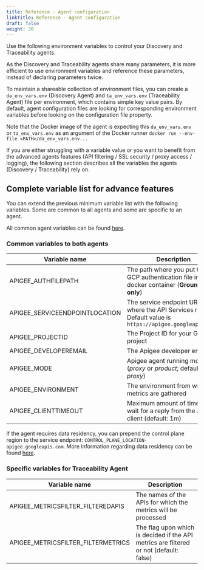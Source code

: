 ```yaml
---
title: Reference - Agent configuration
linkTitle: Reference - Agent configuration
draft: false
weight: 30
---
```

Use the following environment variables to control your Discovery and Traceability agents.

As the Discovery and Traceability agents share many parameters, it is more efficient to use environment variables and reference these parameters, instead of declaring parameters twice.

To maintain a shareable collection of environment files, you can create a `da_env_vars.env` (Discovery Agent) and `ta_env_vars.env` (Traceability Agent) file per environment, which contains simple key value pairs.  By default, agent configuration files are looking for corresponding environment variables before looking on the configuration file property.

Note that the Docker image of the agent is expecting this `da_env_vars.env` or `ta_env_vars.env` as an argument of the Docker runner `docker run --env-file <PATH>/da_env_vars.env...`

If you are either struggling with a variable value or you want to benefit from the advanced agents features (API filtering / SSL security / proxy access / logging), the following section describes all the variables the agents (Discovery / Traceability) rely on.

## Complete variable list for advance features

You can extend the previous minimum variable list with the following variables. Some are common to all agents and some are specific to an agent.

All common agent variables can be found [here](/docs/connect_manage_environ/connected_agent_common_reference/agent-variables#agent-variables).

### Common variables to both agents

| Variable name                  | Description                                                                                               |
|--------------------------------|-----------------------------------------------------------------------------------------------------------|
| APIGEE_AUTHFILEPATH            | The path where you put the GCP authentication file in docker container (**Ground agent only**)            |
| APIGEE_SERVICEENDPOINTLOCATION | The service endpoint URL where the API Services reside. Default value is `https://apigee.googleapis.com/` |
| APIGEE_PROJECTID               | The Project ID for your GCP project                                                                       |
| APIGEE_DEVELOPEREMAIL          | The Apigee developer email                                                                                |
| APIGEE_MODE                    | Apigee agent running mode (*proxy* or *product*; default: *proxy*)                                        |
| APIGEE_ENVIRONMENT             | The environment from which metrics are gathered                                                           |
| APIGEE_CLIENTTIMEOUT           | Maximum amount of time to wait for a reply from the Apigee client (default: 1m)                           |

If the agent requires data residency, you can prepend the control plane region to the service endpoint: `CONTROL_PLANE_LOCATION-apigee.googleapis.com`. More information regarding data residency can be found [here](https://cloud.google.com/apigee/docs/api-platform/get-started/drz-concepts#data-residency-service-endpoint).

### Specific variables for Traceability Agent

| Variable name                      | Description                                                                            |
|------------------------------------|----------------------------------------------------------------------------------------|
| APIGEE_METRICSFILTER_FILTEREDAPIS  | The names of the APIs for which the metrics will be processed                          |
| APIGEE_METRICSFILTER_FILTERMETRICS | The flag upon which is decided if the API metrics are filtered or not (default: false) |

